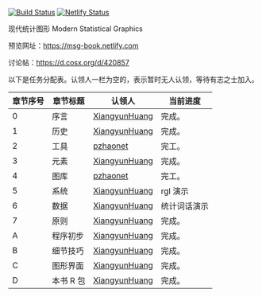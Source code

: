 [![Build Status](https://travis-ci.com/XiangyunHuang/MSG-Book.svg?branch=master)](https://travis-ci.com/XiangyunHuang/MSG-Book) [![Netlify Status](https://api.netlify.com/api/v1/badges/bb36db58-2a81-4e96-8397-5f9384138185/deploy-status)](https://app.netlify.com/sites/nostalgic-boyd-830eb6/deploys)


现代统计图形 Modern Statistical Graphics

预览网址：<https://msg-book.netlify.com>

讨论帖：<https://d.cosx.org/d/420857>

以下是任务分配表。认领人一栏为空的，表示暂时无人认领，等待有志之士加入。

| 章节序号  | 章节标题  | 认领人                                            | 当前进度  |
| -------- | --------- | ------------------------------------------------- | ------ |
| 0        | 序言      | [XiangyunHuang](https://github.com/XiangyunHuang) |完成。 |
| 1        | 历史      | [XiangyunHuang](https://github.com/XiangyunHuang) |完成。 |
| 2        | 工具      | [pzhaonet](https://github.com/pzhaonet)           |完工。 |
| 3        | 元素      | [XiangyunHuang](https://github.com/XiangyunHuang) |完成。  |
| 4        | 图库      | [pzhaonet](https://github.com/pzhaonet)           |完工。|
| 5        | 系统      | [XiangyunHuang](https://github.com/XiangyunHuang) |rgl 演示 |
| 6        | 数据      | [XiangyunHuang](https://github.com/XiangyunHuang) |统计词话演示 |
| 7        | 原则      | [XiangyunHuang](https://github.com/XiangyunHuang) |完成。  |
| A        | 程序初步  | [XiangyunHuang](https://github.com/XiangyunHuang) |完成。  |
| B        | 细节技巧  | [XiangyunHuang](https://github.com/XiangyunHuang) |完成。  |
| C        | 图形界面  | [XiangyunHuang](https://github.com/XiangyunHuang) |完成。  |
| D        | 本书 R 包 | [XiangyunHuang](https://github.com/XiangyunHuang) |完成。  |
